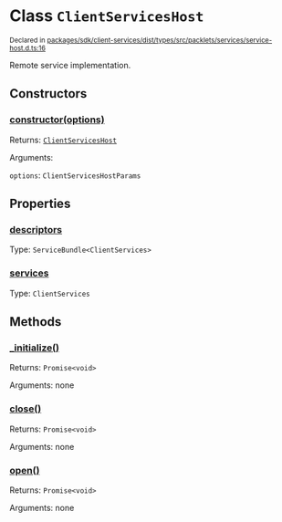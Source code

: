 # Class `ClientServicesHost`
<sub>Declared in [packages/sdk/client-services/dist/types/src/packlets/services/service-host.d.ts:16]()</sub>


Remote service implementation.

## Constructors
### [constructor(options)]()


Returns: <code>[ClientServicesHost](/api/@dxos/client/classes/ClientServicesHost)</code>

Arguments: 

`options`: <code>ClientServicesHostParams</code>

## Properties
### [descriptors]()
Type: <code>ServiceBundle&lt;ClientServices&gt;</code>
### [services]()
Type: <code>ClientServices</code>

## Methods
### [_initialize()]()


Returns: <code>Promise&lt;void&gt;</code>

Arguments: none
### [close()]()


Returns: <code>Promise&lt;void&gt;</code>

Arguments: none
### [open()]()


Returns: <code>Promise&lt;void&gt;</code>

Arguments: none